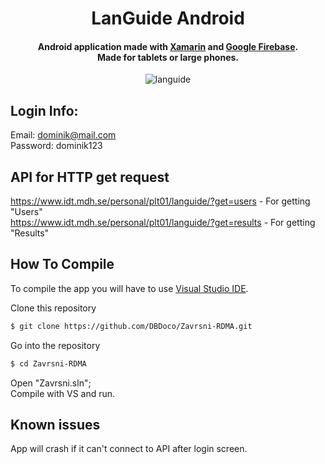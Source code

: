 <h1 align="center">
   LanGuide Android
  <br>
</h1>

<h4 align="center">Android application made with <a href="https://dotnet.microsoft.com/en-us/apps/xamarin" target="_blank">Xamarin</a> and <a href="https://firebase.google.com/" target="_blank">Google Firebase</a>.
   <br>Made for tablets or large phones.</h4>

<p align="center">
  <img src="https://media2.giphy.com/media/FzO7cuZfiNDbL72Srr/giphy.gif?cid=790b7611d2354ff67f4deedff6bc50210d097322cdf79743&rid=giphy.gif&ct=g" alt="languide" />
</p>

## Login Info:
Email: dominik@mail.com <br>
Password: dominik123

## API for HTTP get request
https://www.idt.mdh.se/personal/plt01/languide/?get=users - For getting "Users"<br>
https://www.idt.mdh.se/personal/plt01/languide/?get=results - For getting "Results"

## How To Compile

To compile the app you will have to use <a href="https://visualstudio.microsoft.com/" target="_blank">Visual Studio IDE</a>.

Clone this repository
```bash
$ git clone https://github.com/DBDoco/Zavrsni-RDMA.git
```
Go into the repository
```bash
$ cd Zavrsni-RDMA
```
Open "Zavrsni.sln";<br>
Compile with VS and run.

## Known issues
App will crash if it can't connect to API after login screen.
